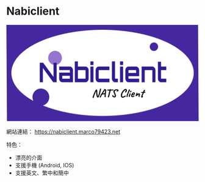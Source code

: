 # Nabiclient

![nabiclient](./logo.png)

網站連結： https://nabiclient.marco79423.net

特色：

* 漂亮的介面
* 支援手機 (Android, IOS)
* 支援英文、繁中和簡中
